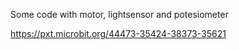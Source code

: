 Some code with motor, lightsensor and potesiometer

https://pxt.microbit.org/44473-35424-38373-35621

